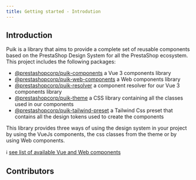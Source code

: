 ```yaml
---
title: Getting started - Introdution
---
```


## Introduction

Puik is a library that aims to provide a complete set of reusable components based on the PrestaShop Design System for all the PrestaShop ecosystem. This project includes the following packages:

- [@prestashopcorp/puik-components](https://www.npmjs.com/package/@prestashopcorp/puik-components) a Vue 3 components library
- [@prestashopcorp/puik-web-components](https://www.npmjs.com/package/@prestashopcorp/puik-web-components) a Web components library
- [@prestashopcorp/puik-resolver](https://www.npmjs.com/package/@prestashopcorp/puik-resolver) a component resolver for our Vue 3 components library
- [@prestashopcorp/puik-theme](https://www.npmjs.com/package/@prestashopcorp/puik-theme) a CSS library containing all the classes used in our components
- [@prestashopcorp/puik-tailwind-preset](https://www.npmjs.com/package/@prestashopcorp/puik-tailwind-preset) a Tailwind Css preset that contains all the design tokens used to create the components

This library provides three ways of using the design system in your project by using the VueJs components, the css classes from the theme or by using Web components.

ℹ️ [see list of available Vue and Web components](https://github.com/PrestaShopCorp/puik/blob/main/RELEASE-NOTES-V2.md#available-components)

<script setup>
import contributors from '@vitepress/components/PuikContributors.vue';
</script>

## Contributors

<contributors />
